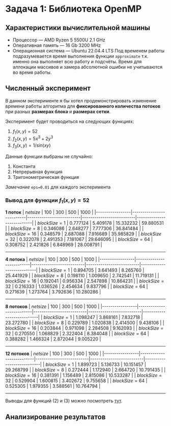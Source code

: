 # Задача 1: Библиотека OpenMP

## Характеристики вычислительной машины
- Процессор — AMD Ryzen 5 5500U 2.1 GHz
- Оперативная память — 16 Gb 3200 MHz
- Операционная система — Ubuntu 22.04.4 LTS
Под временем работы подразумевается время выполнения функции `approximate` т.к. именно она выполняет всю
работу и подсчёты. Время для аллокации массивов и замера абсолютной ошибки не учитываются во время работы.

## Численный эксперимент
В данном эксперименте я бы хотел продемонстрировать изменение времени работы алгоритма для **фиксированного количества потоков** при разных **размерах блока** и **размерах сетки**.

Эксперимент будет проводиться на следующих функциях:
1. $f_1(x, y) = 52$
2. $f_2(x, y) = 5 x^3 + 2 y^3$
3. $f_3(x, y) = 1 / sin(x y)$

Данные функции выбраны не случайно:
1. Константа
2. Непрерывная функция
3. Тригонометрическая функция

*Замечание* `eps=0.01` для каждого эксперимента

### Вывод для функции $f_1(x, y) = 52$

**1 поток**
| $net size$      | 100                       | 300                       | 500                      | 1000                       | 
|-----------------|--------------------------|--------------------------|--------------------------|---------------------------|
| $blockSize = 1$ | $0.777124$ | $5.409178$ | $15.332232$ | $59.880531$  | 
| $blockSize = 8$ | $0.346086$  | $2.648277$ | $7.777306$ | $36.841484$ | 
| $blockSize = 16$ | $0.348579$  | $2.687088$  | $7.916689$  | $35.985829$  |
| $blockSize = 32$ | $0.322078$ | $2.491353$ | $7.181067$ | $29.646095$  | 
| $blockSize = 64$ | $0.308752$  | $2.421826$ | $6.848969$ | $28.008791$ | 

---
**4 потока**
| $net size$      | 100                       | 300                       | 500                      | 1000                       | 
|-----------------|--------------------------|--------------------------|--------------------------|---------------------------|
| $blockSize = 1$ | $0.894705$ | $3.641493$ | $8.265760$ | $25.441929$ |
| $blockSize = 8$ | $0.198110$ | $1.009650$ | $2.742541$ | $11.719131$ |
| $blockSize = 16$ | $0.192041$ | $0.956334$ | $2.547898$ | $10.864231$ |
| $blockSize = 32$ | $0.216333$ | $1.036526$ | $2.454634$ | $9.837796$ |
| $blockSize = 64$ | $0.271639$ | $1.273764$ | $3.792636$ | $10.280286$ |

---
**8 потоков**
| $net size$      | 100                       | 300                       | 500                      | 1000                       | 
|-----------------|--------------------------|--------------------------|--------------------------|---------------------------|
| $blockSize = 1$ | $1.098247$ | $3.868161$ | $7.832718$ | $23.272780$ |
| $blockSize = 8$ | $0.229789$ | $1.020838$ | $2.414500$ | $9.438106$ |
| $blockSize = 16$ | $0.203844$ | $0.971098$ | $2.284508$ | $9.162093$ |
| $blockSize = 32$ | $0.270550$ | $1.068829$ | $2.322404$ | $8.384048$ |
| $blockSize = 64$ | $0.388282$ | $1.466324$ | $2.872044$ | $9.005220$ |

---
**12 потоков**
| $net size$      | 100                       | 300                       | 500                      | 1000                       | 
|-----------------|--------------------------|--------------------------|--------------------------|---------------------------|
| $blockSize = 1$ | $1.899723$ | $5.136733$ | $10.151457$ | $29.268799$ |
| $blockSize = 8$ | $0.272444$ | $1.172940$ | $2.664720$ | $10.791435$ |
| $blockSize = 16$ | $0.381391$ | $1.156489$ | $2.815086$ | $10.533287$ |
| $blockSize = 32$ | $0.529904$ | $1.600815$ | $3.402672$ | $9.755658$ |
| $blockSize = 64$ | $0.525305$ | $1.979355$ | $3.588561$ | $10.764794$ |

---
Выводы для функций (2) и (3) можно посмотреть [тут](https://docs.google.com/spreadsheets/d/1N0n9Vwj2sFep2Y9-y4HoBjZnocVhkLqfu4F9Dy3z8S0/edit?usp=sharing). 

## Анализирование результатов

